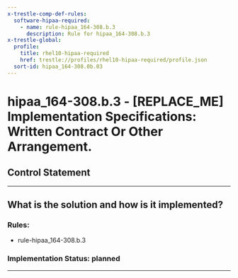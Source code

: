 ```yaml
---
x-trestle-comp-def-rules:
  software-hipaa-required:
    - name: rule-hipaa_164-308.b.3
      description: Rule for hipaa_164-308.b.3
x-trestle-global:
  profile:
    title: rhel10-hipaa-required
    href: trestle://profiles/rhel10-hipaa-required/profile.json
  sort-id: hipaa_164-308.0b.03
---
```


# hipaa_164-308.b.3 - \[REPLACE_ME\] Implementation Specifications: Written Contract Or Other Arrangement.

## Control Statement

______________________________________________________________________

## What is the solution and how is it implemented?

<!-- For implementation status enter one of: implemented, partial, planned, alternative, not-applicable -->

<!-- Note that the list of rules under ### Rules: is read-only and changes will not be captured after assembly to JSON -->

<!-- Add control implementation description here for control: hipaa_164-308.b.3 -->

### Rules:

  - rule-hipaa_164-308.b.3

### Implementation Status: planned

______________________________________________________________________
